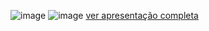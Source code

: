 ![image](https://github.com/RODRIGOSOARESMOVELARIA/INFORMATICA/assets/162647822/7f5756c0-a656-471b-8713-94c609544fb3)
![image](https://github.com/RODRIGOSOARESMOVELARIA/INFORMATICA/assets/162647822/47dd883b-d9a8-4b90-8afc-75d6e16e7def)
[ver apresentação completa](https://github.com/RODRIGOSOARESMOVELARIA/INFORMATICA/blob/main/Apresenta%C3%A7%C3%A3o.pdf)
